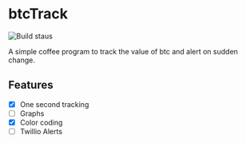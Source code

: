 # btcTrack

![Build staus](https://travis-ci.org/pedsm/btcTrack.svg?branch=master)

A simple coffee program to track the value of btc and alert on sudden change.

## Features
 - [x] One second tracking
 - [ ] Graphs
 - [x] Color coding
 - [ ] Twillio Alerts

